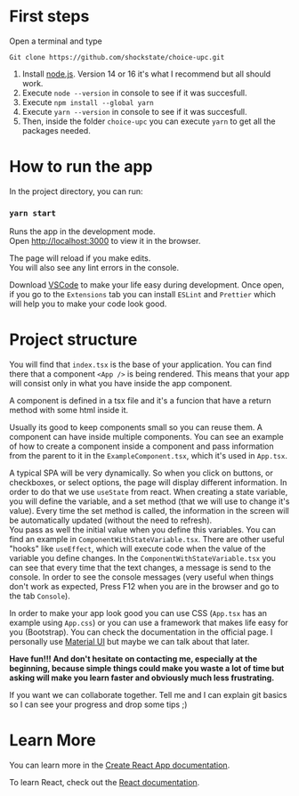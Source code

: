 # First steps

Open a terminal and type
```
Git clone https://github.com/shockstate/choice-upc.git
```
1. Install [node.js](https://nodejs.org/en/). Version 14 or 16 it's what I recommend but all should work.
1. Execute `node --version` in console to see if it was succesfull.
1. Execute `npm install --global yarn`
1. Execute `yarn --version` in console to see if it was succesfull.
1. Then, inside the folder `choice-upc` you can execute `yarn` to get all the packages needed.

# How to run the app

In the project directory, you can run:

### `yarn start`

Runs the app in the development mode.\
Open [http://localhost:3000](http://localhost:3000) to view it in the browser.

The page will reload if you make edits.\
You will also see any lint errors in the console.

Download [VSCode](https://code.visualstudio.com/) to make your life easy during development. Once open, if you go to the `Extensions` tab you can install `ESLint` and `Prettier` which will help you to make your code look good. 

# Project structure

You will find that `index.tsx` is the base of your application. You can find there that a component `<App />` is being rendered. This means that your app will consist only in what you have inside the app component.

A component is defined in a tsx file and it's a funcion that have a return method with some html inside it.

Usually its good to keep components small so you can reuse them. A component can have inside multiple components.
You can see an example of how to create a component inside a component and pass information from the parent to it in the `ExampleComponent.tsx`, which it's used in `App.tsx`.

A typical SPA will be very dynamically. So when you click on buttons, or checkboxes, or select options, the page will display different information. In order to do that we use `useState` from react.
When creating a state variable, you will define the variable, and a set method (that we will use to change it's value).
Every time the set method is called, the information in the screen will be automatically updated (without the need to refresh).\
You pass as well the initial value when you define this variables. You can find an example in `ComponentWithStateVariable.tsx`.
There are other useful "hooks" like `useEffect`, which will execute code when the value of the variable you define changes.
In the `ComponentWithStateVariable.tsx` you can see that every time that the text changes, a message is send to the console. In order to see the console messages (very useful when things don't work as expected, Press F12 when you are in the browser and go to the tab `Console`).

In order to make your app look good you can use CSS (`App.tsx` has an example using `App.css`) or you can use a framework that makes life easy for you (Bootstrap). You can check the documentation in the official page. I personally use [Material UI](https://mui.com/) but maybe we can talk about that later.

<b>Have fun!!! And don't hesitate on contacting me, especially at the beginning, because simple things could make you waste a lot of time but asking will make you learn faster and obviously much less frustrating.</B>

If you want we can collaborate together. Tell me and I can explain git basics so I can see your progress and drop some tips ;)

# Learn More

You can learn more in the [Create React App documentation](https://facebook.github.io/create-react-app/docs/getting-started).

To learn React, check out the [React documentation](https://reactjs.org/).
